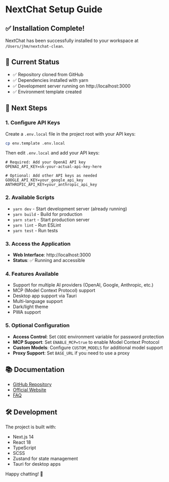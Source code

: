 # NextChat Setup Guide

## ✅ Installation Complete!

NextChat has been successfully installed to your workspace at `/Users/jhm/nextchat-clean`.

## 🚀 Current Status

- ✅ Repository cloned from GitHub
- ✅ Dependencies installed with yarn
- ✅ Development server running on http://localhost:3000
- ✅ Environment template created

## 🔧 Next Steps

### 1. Configure API Keys

Create a `.env.local` file in the project root with your API keys:

```bash
cp env.template .env.local
```

Then edit `.env.local` and add your API keys:

```env
# Required: Add your OpenAI API key
OPENAI_API_KEY=sk-your-actual-api-key-here

# Optional: Add other API keys as needed
GOOGLE_API_KEY=your_google_api_key
ANTHROPIC_API_KEY=your_anthropic_api_key
```

### 2. Available Scripts

- `yarn dev` - Start development server (already running)
- `yarn build` - Build for production
- `yarn start` - Start production server
- `yarn lint` - Run ESLint
- `yarn test` - Run tests

### 3. Access the Application

- **Web Interface**: http://localhost:3000
- **Status**: ✅ Running and accessible

### 4. Features Available

- Support for multiple AI providers (OpenAI, Google, Anthropic, etc.)
- MCP (Model Context Protocol) support
- Desktop app support via Tauri
- Multi-language support
- Dark/light theme
- PWA support

### 5. Optional Configuration

- **Access Control**: Set `CODE` environment variable for password protection
- **MCP Support**: Set `ENABLE_MCP=true` to enable Model Context Protocol
- **Custom Models**: Configure `CUSTOM_MODELS` for additional model support
- **Proxy Support**: Set `BASE_URL` if you need to use a proxy

## 📚 Documentation

- [GitHub Repository](https://github.com/ChatGPTNextWeb/NextChat)
- [Official Website](https://nextchat.club)
- [FAQ](https://github.com/ChatGPTNextWeb/NextChat/blob/main/docs/faq-en.md)

## 🛠️ Development

The project is built with:
- Next.js 14
- React 18
- TypeScript
- SCSS
- Zustand for state management
- Tauri for desktop apps

Happy chatting! 🎉
